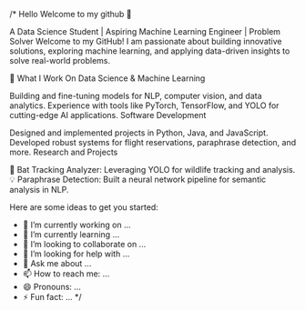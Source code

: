 /* Hello Welcome to my github 👋


A Data Science Student | Aspiring Machine Learning Engineer | Problem Solver
Welcome to my GitHub! I am passionate about building innovative solutions, exploring machine learning, and applying data-driven insights to solve real-world problems.

🔧 What I Work On
Data Science & Machine Learning

Building and fine-tuning models for NLP, computer vision, and data analytics.
Experience with tools like PyTorch, TensorFlow, and YOLO for cutting-edge AI applications.
Software Development

Designed and implemented projects in Python, Java, and JavaScript.
Developed robust systems for flight reservations, paraphrase detection, and more.
Research and Projects

🦇 Bat Tracking Analyzer: Leveraging YOLO for wildlife tracking and analysis.
💡 Paraphrase Detection: Built a neural network pipeline for semantic analysis in NLP.

Here are some ideas to get you started:

- 🔭 I’m currently working on ...
- 🌱 I’m currently learning ...
- 👯 I’m looking to collaborate on ...
- 🤔 I’m looking for help with ...
- 💬 Ask me about ...
- 📫 How to reach me: ...
- 😄 Pronouns: ...
- ⚡ Fun fact: ...
*/
